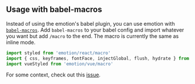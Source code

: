 ## Usage with babel-macros

Instead of using the emotion's babel plugin, you can use emotion with [`babel-macros`](https://github.com/kentcdodds/babel-macros). Add `babel-macros` to your babel config and import whatever you want but add `/macro` to the end. The macro is currently the same as inline mode.

```jsx
import styled from 'emotion/react/macro'
import { css, keyframes, fontFace, injectGlobal, flush, hydrate } from 'emotion/macro'
import vueStyled from 'emotion/vue/macro'
```

For some context, check out this [issue](https://github.com/facebookincubator/create-react-app/issues/2730).